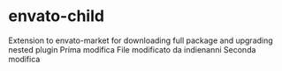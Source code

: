 # envato-child
Extension to envato-market for downloading full package and upgrading nested plugin
Prima modifica
File modificato da indienanni
Seconda modifica
